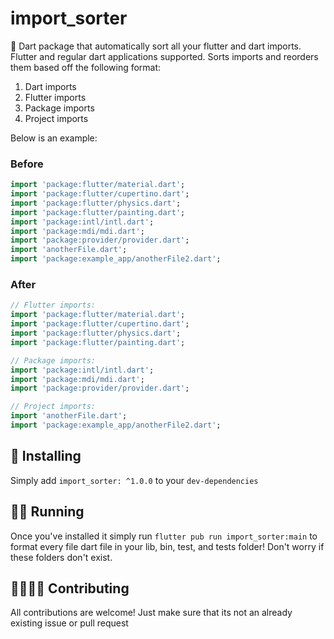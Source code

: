 # import_sorter

📱 Dart package that automatically sort all your flutter and dart imports. Flutter and regular dart applications supported. Sorts imports and reorders them based off the following format:

1. Dart imports
2. Flutter imports
3. Package imports
4. Project imports

Below is an example:

### Before

```dart
import 'package:flutter/material.dart';
import 'package:flutter/cupertino.dart';
import 'package:flutter/physics.dart';
import 'package:flutter/painting.dart';
import 'package:intl/intl.dart';
import 'package:mdi/mdi.dart';
import 'package:provider/provider.dart';
import 'anotherFile.dart';
import 'package:example_app/anotherFile2.dart';
```

### After

```dart
// Flutter imports:
import 'package:flutter/material.dart';
import 'package:flutter/cupertino.dart';
import 'package:flutter/physics.dart';
import 'package:flutter/painting.dart';

// Package imports:
import 'package:intl/intl.dart';
import 'package:mdi/mdi.dart';
import 'package:provider/provider.dart';

// Project imports:
import 'anotherFile.dart';
import 'package:example_app/anotherFile2.dart';
```

## 🚀 Installing

Simply add `import_sorter: ^1.0.0` to your `dev-dependencies`

## 🏃‍♂️ Running

Once you've installed it simply run `flutter pub run import_sorter:main` to format every file dart file in your lib, bin, test, and tests folder! Don't worry if these folders don't exist.

## 🙋‍♀️🙋‍♂️ Contributing

All contributions are welcome! Just make sure that its not an already existing issue or pull request
